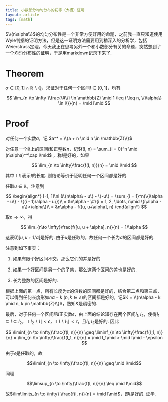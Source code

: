 ```yaml
---
title: 小数部分均匀分布的初等（大概）证明
layout: article
tags: [math]
---
```


$\\{n\alpha\\}$的均匀分布性是一个非常方便好用的命题，之前我一直只知道使用Wyle判据的证明方法，但是这一证明方法需要用到稍深入的分析学，包括Weierstrass定理。今天我正在思考另外一个和小数部分有关的命题，突然想到了一个均匀分布性的证明，于是用markdown记录下来了. 



# Theorem

$\alpha \in [0, 1] \cap \mathbb{R} \backslash \mathbb{Q}$，求证对于任何一个区间$I \in [0, 1]$，均有

$$
\lim_{n \to \infty }\frac{\#\{i \in \mathbb{Z} \mid 1 \leq i \leq n, \{i\alpha\} \in I\}}{n} = \mid I\mid
$$

# Proof

对任何一个实数$a$，记 $a^* = \\{a + n \mid n \in \mathbb{Z}\\}$ 

对任意一个$\mathbb{R}$上的区间$I$和正整数$n$，记$f(I, n) = \sum_{i = 0}^n \mid (n\alpha)^*\cap I\mid$ ，称$I$是好的，如果

$$
\lim_{n \to \infty}\frac{f(I, n)}{n} = \mid I\mid
$$

其中$\mid I\mid$表示$I$的长度. 则结论等价于证明任何一个区间都是好的. 

任取$u\in \mathbb{R}$，注意到

$$
\begin{align*}
[-1, 1]\ni &\{n\alpha\ - u\} - \{-u\} = \sum_{i = 1}^n(\{i\alpha - u\} - \{(i - 1)\alpha - u\})\\
= &n\alpha - \#\{i = 1, 2, \ldots, n\mid \{i\alpha - u\}<\alpha\}\\
= &n\alpha - f([u, u+\alpha], n)
\end{align*}
$$

取$n\to \infty$，得

$$
\lim_{n\to \infty}\frac{f([u, u + \alpha], n)}{n} = 1/\alpha
$$

这表明$[u, u + 1/\alpha]$是好的. 由于$u$是任取的，故任何一个长为$\alpha$的区间都是好的. 

注意到如下事实：

1. 如果有限个好区间不交，那么它们的并是好的

2. 如果一个好区间是另一个的子集，那么这两个区间的差也是好的. 

3. 长为整数的区间是好的. 

根据上面的第一点，所有长度为$\alpha$的倍数的区间都是好的，结合第二点和第三点，可以得到任何长度形如$n\alpha - k\ (n, k \in \mathbb{Z})$的区间都是好的，记$K = \\{n\alpha - k \mid n, k \in \mathbb{Z}\\}$，熟知$K$是稠密的. 

最后，对于任何一个区间$I$和正实数$\epsilon$，由上面的结论知存在两个区间$I_1, I_2$，使得$I_1 \subseteq I \subseteq I_2$，$\mid I_2 \backslash I\mid <\epsilon$，$\mid I\backslash I_1\mid < \epsilon$，且$I_1, I_2$是好的. 因此

$$
\liminf_{n \to \infty}\frac{f(I, n)}{n} \geq \liminf_{n \to \infty}\frac{f(I_1, n)}{n}
= \lim_{n \to \infty}\frac{f(I_1, n)}{n} = \mid I_1\mid > \mid I\mid - \epsilon
$$

由于$\epsilon$是任取的，故

$$\liminf_{n \to \infty}\frac{f(I, n)}{n} \geq \mid I\mid$$

同理

$$\limsup_{n \to \infty}\frac{f(I, n)}{n} \leq \mid I\mid$$

故$\lim\limits_{n \to \infty} \frac{f(I, n)}{n} = \mid I\mid$，即$I$是好的. 证毕. 

